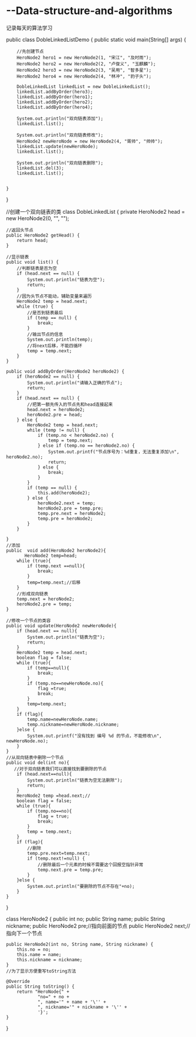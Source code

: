 # --Data-structure-and-algorithms
记录每天的算法学习


public class DobleLinkedListDemo {
    public static void main(String[] args) {

        //先创建节点
        HeroNode2 hero1 = new HeroNode2(1, "宋江", "及时雨");
        HeroNode2 hero2 = new HeroNode2(2, "卢俊义", "玉麒麟");
        HeroNode2 hero3 = new HeroNode2(3, "吴用", "智多星");
        HeroNode2 hero4 = new HeroNode2(4, "林冲", "豹子头");

        DobleLinkedList linkedList = new DobleLinkedList();
        linkedList.addByOrder(hero3);
        linkedList.addByOrder(hero1);
        linkedList.addByOrder(hero2);
        linkedList.addByOrder(hero4);

        System.out.println("双向链表添加");
        linkedList.list();

        System.out.println("双向链表修改");
        HeroNode2 newHeroNode = new HeroNode2(4, "胥帅", "帅帅");
        linkedList.update(newHeroNode);
        linkedList.list();

        System.out.println("双向链表删除");
        linkedList.del(3);
        linkedList.list();


    }
}

//创建一个双向链表的类
class DobleLinkedList {
    private HeroNode2 head = new HeroNode2(0, "", "");

    //返回头节点
    public HeroNode2 getHead() {
        return head;
    }

    //显示链表
    public void list() {
        //判断链表是否为空
        if (head.next == null) {
            System.out.println("链表为空");
            return;
        }
        //因为头节点不能动，辅助变量来遍历
        HeroNode2 temp = head.next;
        while (true) {
            //是否到链表最后
            if (temp == null) {
                break;
            }
            //输出节点的信息
            System.out.println(temp);
            //将next后移，不能四循环
            temp = temp.next;
        }
    }

    public void addByOrder(HeroNode2 heroNode2) {
        if (heroNode2 == null) {
            System.out.println("请输入正确的节点");
            return;
        }
        if (head.next == null) {
            //把第一额先传入的节点先和head连接起来
            head.next = heroNode2;
            heroNode2.pre = head;
        } else {
            HeroNode2 temp = head.next;
            while (temp != null) {
                if (temp.no < heroNode2.no) {
                    temp = temp.next;
                } else if (temp.no == heroNode2.no) {
                    System.out.printf("节点序号为：%d重复，无法重复添加\n", heroNode2.no);
                    return;
                } else {
                    break;
                }
            }
            if (temp == null) {
                this.add(heroNode2);
            } else {
                heroNode2.next = temp;
                heroNode2.pre = temp.pre;
                temp.pre.next = heroNode2;
                temp.pre = heroNode2;
            }
        }

    }
    //添加
    public  void add(HeroNode2 heroNode2){
           HeroNode2 temp=head;
        while (true){
            if (temp.next ==null){
                break;
            }
            temp=temp.next;//后移
        }
        //形成双向链表
        temp.next = heroNode2;
        heroNode2.pre = temp;
    }

    //修改一个节点的类容
    public void update(HeroNode2 newHeroNode){
        if (head.next == null){
            System.out.println("链表为空");
            return;
        }
        HeroNode2 temp = head.next;
        boolean flag = false;
        while (true){
            if (temp==null){
                break;
            }
            if (temp.no==newHeroNode.no){
                flag =true;
                break;
            }
            temp=temp.next;
        }
        if (flag){
            temp.name=newHeroNode.name;
            temp.nickname=newHeroNode.nickname;
        }else {
            System.out.printf("没有找到 编号 %d 的节点，不能修改\n", newHeroNode.no);
        }
    }
    //从双向链表中删除一个节点
    public void del(int no){
       //对于双向链表我们可以直接找到要删除的节点
        if (head.next==null){
            System.out.println("链表为空无法删除");
            return;
        }
        HeroNode2 temp =head.next;//
        boolean flag = false;
        while (true){
            if (temp.no==no){
                flag = true;
                break;
            }
            temp = temp.next;
        }
        if (flag){
            //删除
            temp.pre.next=temp.next;
            if (temp.next!=null) {
                //删除最后一个元素的时候不需要这个回报空指针异常
                temp.next.pre = temp.pre;
            }
        }else {
            System.out.println("要删除的节点不存在"+no);
        }
    }
}

class HeroNode2 {
    public int no;
    public String name;
    public String nickname;
    public HeroNode2 pre;//指向前面的节点
    public HeroNode2 next;//指向下一个节点

    public HeroNode2(int no, String name, String nickname) {
        this.no = no;
        this.name = name;
        this.nickname = nickname;
    }
    //为了显示方便重写toString方法

    @Override
    public String toString() {
        return "HeroNode{" +
                "no=" + no +
                ", name='" + name + '\'' +
                ", nickname='" + nickname + '\'' +
                '}';
    }
}
